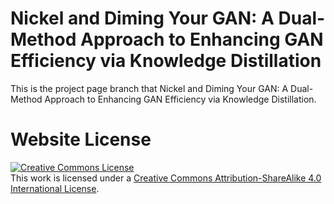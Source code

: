 # Nickel and Diming Your GAN: A Dual-Method Approach to Enhancing GAN Efficiency via Knowledge Distillation

This is the project page branch that Nickel and Diming Your GAN: A Dual-Method Approach to Enhancing GAN Efficiency via Knowledge Distillation.


# Website License
<a rel="license" href="http://creativecommons.org/licenses/by-sa/4.0/"><img alt="Creative Commons License" style="border-width:0" src="https://i.creativecommons.org/l/by-sa/4.0/88x31.png" /></a><br />This work is licensed under a <a rel="license" href="http://creativecommons.org/licenses/by-sa/4.0/">Creative Commons Attribution-ShareAlike 4.0 International License</a>.
